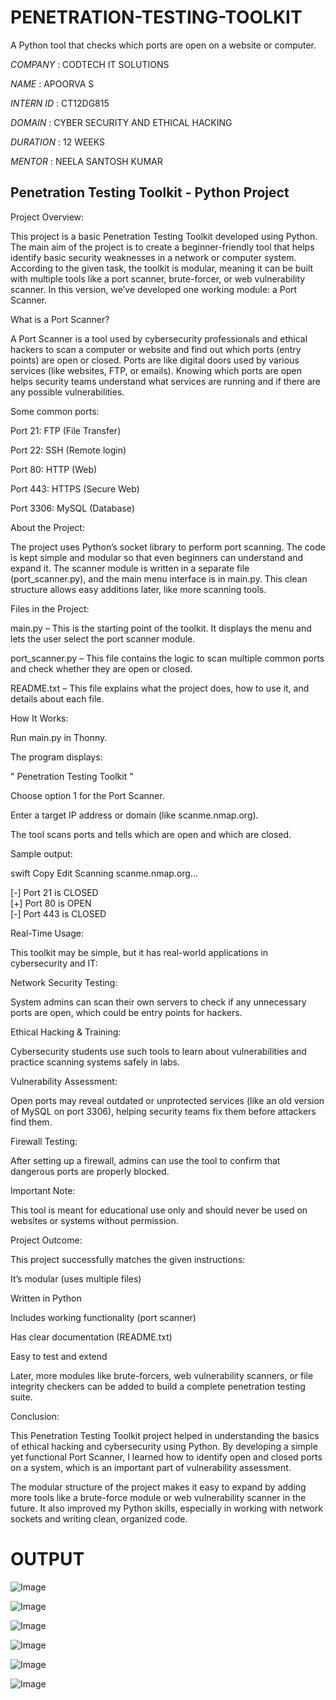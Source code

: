 # PENETRATION-TESTING-TOOLKIT

A Python tool that checks which ports are open on a website or computer.

*COMPANY* : CODTECH IT SOLUTIONS

*NAME* : APOORVA S

*INTERN ID* : CT12DG815

*DOMAIN* : CYBER SECURITY AND ETHICAL HACKING 

*DURATION* : 12 WEEKS

*MENTOR* : NEELA SANTOSH KUMAR 

## Penetration Testing Toolkit - Python Project

Project Overview:

This project is a basic Penetration Testing Toolkit developed using Python. The main aim of the project is to create a beginner-friendly tool that helps identify basic security weaknesses in a network or computer system. According to the given task, the toolkit is modular, meaning it can be built with multiple tools like a port scanner, brute-forcer, or web vulnerability scanner. In this version, we’ve developed one working module: a Port Scanner.

What is a Port Scanner?

A Port Scanner is a tool used by cybersecurity professionals and ethical hackers to scan a computer or website and find out which ports (entry points) are open or closed. Ports are like digital doors used by various services (like websites, FTP, or emails). Knowing which ports are open helps security teams understand what services are running and if there are any possible vulnerabilities.

Some common ports:

Port 21: FTP (File Transfer)

Port 22: SSH (Remote login)

Port 80: HTTP (Web)

Port 443: HTTPS (Secure Web)

Port 3306: MySQL (Database)

About the Project:

The project uses Python’s socket library to perform port scanning. The code is kept simple and modular so that even beginners can understand and expand it. The scanner module is written in a separate file (port_scanner.py), and the main menu interface is in main.py. This clean structure allows easy additions later, like more scanning tools.

Files in the Project:

main.py – This is the starting point of the toolkit. It displays the menu and lets the user select the port scanner module.

port_scanner.py – This file contains the logic to scan multiple common ports and check whether they are open or closed.

README.txt – This file explains what the project does, how to use it, and details about each file.

How It Works:

Run main.py in Thonny.

The program displays:

" Penetration Testing Toolkit "

Choose option 1 for the Port Scanner.

Enter a target IP address or domain (like scanme.nmap.org).

The tool scans ports and tells which are open and which are closed.

Sample output:

swift
Copy
Edit
Scanning scanme.nmap.org...

[-] Port 21 is CLOSED  
[+] Port 80 is OPEN  
[-] Port 443 is CLOSED

Real-Time Usage:

This toolkit may be simple, but it has real-world applications in cybersecurity and IT:

Network Security Testing:

System admins can scan their own servers to check if any unnecessary ports are open, which could be entry points for hackers.

Ethical Hacking & Training:

Cybersecurity students use such tools to learn about vulnerabilities and practice scanning systems safely in labs.

Vulnerability Assessment:

Open ports may reveal outdated or unprotected services (like an old version of MySQL on port 3306), helping security teams fix them before attackers find them.

Firewall Testing:

After setting up a firewall, admins can use the tool to confirm that dangerous ports are properly blocked.

Important Note:

This tool is meant for educational use only and should never be used on websites or systems without permission.

Project Outcome:

This project successfully matches the given instructions:

It’s modular (uses multiple files)

Written in Python

Includes working functionality (port scanner)

Has clear documentation (README.txt)

Easy to test and extend

Later, more modules like brute-forcers, web vulnerability scanners, or file integrity checkers can be added to build a complete penetration testing suite.

Conclusion:

This Penetration Testing Toolkit project helped in understanding the basics of ethical hacking and cybersecurity using Python. By developing a simple yet functional Port Scanner, I learned how to identify open and closed ports on a system, which is an important part of vulnerability assessment.

The modular structure of the project makes it easy to expand by adding more tools like a brute-force module or web vulnerability scanner in the future. It also improved my Python skills, especially in working with network sockets and writing clean, organized code.

# OUTPUT

![Image](https://github.com/user-attachments/assets/1047bf67-f115-4698-9d2b-27d8789d9580)

![Image](https://github.com/user-attachments/assets/b1de94c6-163e-461d-a351-5525ff568c65)

![Image](https://github.com/user-attachments/assets/37264ed7-4b80-4bfc-bec0-36328ffd751c)

![Image](https://github.com/user-attachments/assets/6ad216ee-030e-414d-bf2d-2c275f2b5974)

![Image](https://github.com/user-attachments/assets/4482d95d-16f9-44ae-b421-31bdaada8bb0)

![Image](https://github.com/user-attachments/assets/d9fe8af5-8664-4dbb-a05d-222daf941afa)
